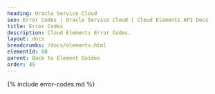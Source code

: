 ```yaml
---
heading: Oracle Service Cloud
seo: Error Codes | Oracle Service Cloud | Cloud Elements API Docs
title: Error Codes
description: Cloud Elements Error Codes.
layout: docs
breadcrumbs: /docs/elements.html
elementId: 88
parent: Back to Element Guides
order: 40
---
```


{% include error-codes.md %}
